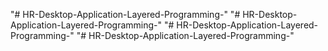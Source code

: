 "# HR-Desktop-Application-Layered-Programming-" 
"# HR-Desktop-Application-Layered-Programming-" 
"# HR-Desktop-Application-Layered-Programming-" 
"# HR-Desktop-Application-Layered-Programming-" 
